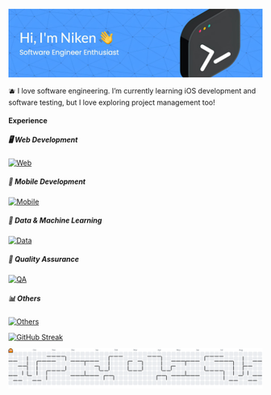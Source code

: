 ![Nikenuv](assets/header.jpeg)

🫐 I love software engineering. I’m currently learning iOS development and software testing, but I love exploring project management too!

#### Experience

##### 🖥️ Web Development
[![Web](https://skillicons.dev/icons?i=html,css,js,ts,bootstrap,tailwind,react,nextjs,nodejs,express,astro,django,flask&perline=13)](https://skillicons.dev)

##### 📱 Mobile Development
[![Mobile](https://skillicons.dev/icons?i=flutter,swift&perline=13)](https://skillicons.dev)

##### 🧠 Data & Machine Learning
[![Data](https://skillicons.dev/icons?i=py,sklearn,tensorflow,mysql,r,tableau,&perline=8)](https://skillicons.dev)

##### 🔬 Quality Assurance
[![QA](https://skillicons.dev/icons?i=postman,selenium,&perline=8)](https://skillicons.dev)

##### 📊 Others
[![Others](https://skillicons.dev/icons?i=kubernetes,docker,gcp,vercel&perline=8)](https://skillicons.dev)

[![GitHub Streak](https://streak-stats.demolab.com/?user=nikenuv)](https://git.io/streak-stats)

<picture>
  <source media="(prefers-color-scheme: dark)" srcset="https://raw.githubusercontent.com/nikenuv/nikenuv/output/pacman-contribution-graph-dark.svg">
  <source media="(prefers-color-scheme: light)" srcset="https://raw.githubusercontent.com/nikenuv/nikenuv/output/pacman-contribution-graph.svg">
  <img alt="pacman contribution graph" src="https://raw.githubusercontent.com/nikenuv/nikenuv/output/pacman-contribution-graph.svg">
</picture>